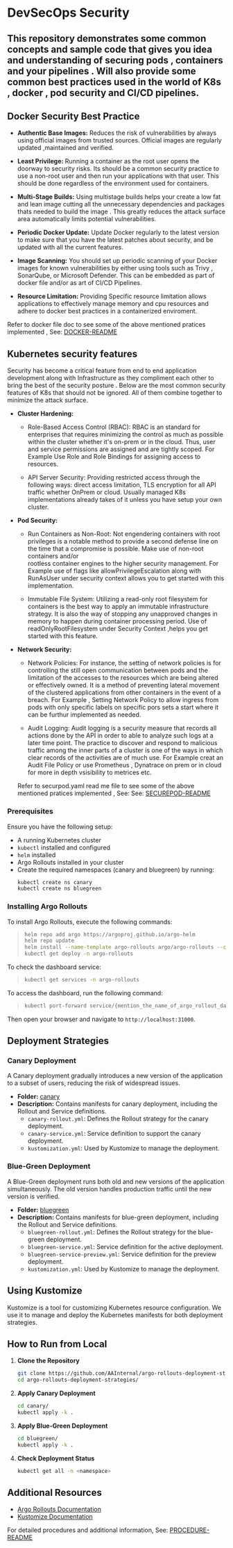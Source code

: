 # DevSecOps Security 

## This repository demonstrates some common concepts and sample code that gives you  idea and understanding of securing pods , containers and your pipelines . Will also provide some common best practices used in the world of K8s , docker , pod security and CI/CD pipelines.

## Docker Security Best Practice
- **Authentic Base Images:** Reduces the risk of vulnerabilities by always using official images from trusted sources. Official images are regularly updated ,maintained and verified.

- **Least Privilege:** Running a container as the root user opens the doorway to security risks. Its should be a common security practice to use a non-root user and then run your applications with that user.  This should be done regardless of the environment used for containers.

- **Multi-Stage Builds:** Using multistage builds helps your create a low fat and lean image cutting all the unnecessary dependencies and packages thats needed to build the image . This greatly reduces the attack surface area automatically limits potential vulnerabilities.

- **Periodic Docker Update:** Update Docker regularly to the latest version to make sure that you have the latest patches about security, and be updated with all the current features.

- **Image Scanning:** You should set up periodic scanning of your Docker images for known vulnerabilities by either using tools such as Trivy , SonarQube, or Microsoft Defender. This can be embedded as part of docker file and/or as art of CI/CD Pipelines.

- **Resource Limitation:** Providing Specific resource limitation allows applications to effectively manage memory and cpu resources and adhere to docker best practices in a containerized enviroment.

Refer to docker file doc to see some of the above mentioned pratices implemented , See: [DOCKER-README](docker_readme.md)

## Kubernetes security features
Security has become a critical feature from end to end application development along with Infrastructure as they compliment each other to bring the best of the security posture . Below are the most common security features of K8s that should not be ignored.  All of them combine together to minimize the attack surface.
- **Cluster Hardening:**
  - Role-Based Access Control (RBAC): RBAC is an  standard for enterprises that requires minimizing the control as much as possible within the cluster whether it's on-prem or in the cloud. Thus, user and service 
    permissions are assigned and are tightly scoped. For Example Use Role and Role Bindings for assigning access to resources.
    
  - API Server Security: Providing restricted access through the following ways: direct access limitation, TLS encryption for all API traffic whether OnPrem or cloud. Usually managed K8s implementations already takes of it unless you have setup your own cluster.

- **Pod Security:**
  - Run Containers as Non-Root: Not engendering containers with root privileges is a notable method to provide a second defense line on the time that a compromise is possible. Make use of non-root containers and/or       
    rootless container engines to the higher security management. For Example use of flags like allowPrivilegeEscalation along with RunAsUser under security context allows you to get started with this implementation.
    
  - Immutable File System: Utilizing a read-only root filesystem for containers is the best way to apply an immutable infrastructure strategy. It is also the way of stopping any unapproved changes in memory to happen 
    during container processing period. Use of readOnlyRootFilesystem under Security Context ,helps you get started with this feature.
    
- **Network Security:**
  - Network Policies: For instance, the setting of network policies is for controlling the still open communication between pods and the limitation of the accesses to the resources which are being altered or effectively      owned. It is a method of preventing lateral movement of the clustered applications from other containers in the event of a breach. For Example , Setting Network Policy to allow ingress from pods with only specific 
    labels on specific pors sets a start where it can be furthur implemented as needed.
    
  - Audit Logging:  Audit logging is a security measure that records all actions done by the API in order to able to analyze such logs at a later time point. The practice to discover and respond to malicious traffic 
    among the inner parts of a cluster is one of the ways in which clear records of the activities are of much use. For Example creat an Audit File Policy or use Prometheus , Dynatrace on prem or in cloud for more in 
    depth vsisibility to metrices etc.

  Refer to securpod.yaml read me file to see some of the above mentioned pratices implemented , See: See: [SECUREPOD-README](podsec_readme.md)


### Prerequisites
Ensure you have the following setup:
- A running Kubernetes cluster
- `kubectl` installed and configured
- `helm` installed
- Argo Rollouts installed in your cluster
- Create the required namespaces (canary and bluegreen) by running:
   ```sh
   kubectl create ns canary
   kubectl create ns bluegreen
   ```

### Installing Argo Rollouts
To install Argo Rollouts, execute the following commands:

>```sh
>helm repo add argo https://argoproj.github.io/argo-helm
>helm repo update
>helm install --name-template argo-rollouts argo/argo-rollouts --create-namespace -n argo-rollouts --set dashboard.enabled=true --version 2.32.5 --wait
>kubectl get deploy -n argo-rollouts
>```

To check the dashboard service:
>```sh
>kubectl get services -n argo-rollouts
>```

To access the dashboard, run the following command:
>```sh
>kubectl port-forward service/{mention_the_name_of_argo_rollout_dashboard_service} 31000:3100 -n argo-rollouts
>```
Then open your browser and navigate to `http://localhost:31000`.

## Deployment Strategies

### Canary Deployment
A Canary deployment gradually introduces a new version of the application to a subset of users, reducing the risk of widespread issues. 

- **Folder:** [canary](./canary/)
- **Description:** Contains manifests for canary deployment, including the Rollout and Service definitions.
  - `canary-rollout.yml`: Defines the Rollout strategy for the canary deployment.
  - `canary-service.yml`: Service definition to support the canary deployment.
  - `kustomization.yml`: Used by Kustomize to manage the deployment.

### Blue-Green Deployment
A Blue-Green deployment runs both old and new versions of the application simultaneously. The old version handles production traffic until the new version is verified.

- **Folder:** [bluegreen](./bluegreen/)
- **Description:** Contains manifests for blue-green deployment, including the Rollout and Service definitions.
  - `bluegreen-rollout.yml`: Defines the Rollout strategy for the blue-green deployment.
  - `bluegreen-service.yml`: Service definition for the active deployment.
  - `bluegreen-service-preview.yml`: Service definition for the preview deployment.
  - `kustomization.yml`: Used by Kustomize to manage the deployment.

## Using Kustomize
Kustomize is a tool for customizing Kubernetes resource configuration. We use it to manage and deploy the Kubernetes manifests for both deployment strategies.

## How to Run from Local
1. **Clone the Repository**
   ```sh
   git clone https://github.com/AAInternal/argo-rollouts-deployment-strategies.git
   cd argo-rollouts-deployment-strategies/
   ```

2. **Apply Canary Deployment**
   ```sh
   cd canary/
   kubectl apply -k .
   ```

3. **Apply Blue-Green Deployment**
   ```sh
   cd bluegreen/
   kubectl apply -k .
   ```

4. **Check Deployment Status**
   ```sh
   kubectl get all -n <namespace>
   ```

## Additional Resources
- [Argo Rollouts Documentation](https://argoproj.github.io/argo-rollouts/)
- [Kustomize Documentation](https://kustomize.io/)

For detailed procedures and additional information, See: [PROCEDURE-README](./documentation/PROCEDURE-README.md)
